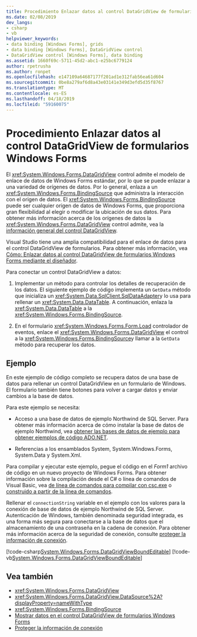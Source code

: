 ```yaml
---
title: Procedimiento Enlazar datos al control DataGridView de formularios Windows Forms
ms.date: 02/08/2019
dev_langs:
- csharp
- vb
helpviewer_keywords:
- data binding [Windows Forms], grids
- data binding [Windows Forms], DataGridView control
- DataGridView control [Windows Forms], data binding
ms.assetid: 1660f69c-5711-45d2-abc1-e25bc6779124
author: rpetrusha
ms.author: ronpet
ms.openlocfilehash: e147109a64687177f201ad1e312fab56ea61d604
ms.sourcegitcommit: 0be8a279af6d8a43e03141e349d3efd5d35f8767
ms.translationtype: MT
ms.contentlocale: es-ES
ms.lasthandoff: 04/18/2019
ms.locfileid: "59160075"
---
```

# <a name="how-to-bind-data-to-the-windows-forms-datagridview-control"></a>Procedimiento Enlazar datos al control DataGridView de formularios Windows Forms

El <xref:System.Windows.Forms.DataGridView> control admite el modelo de enlace de datos de Windows Forms estándar, por lo que se puede enlazar a una variedad de orígenes de datos. Por lo general, enlaza a un <xref:System.Windows.Forms.BindingSource> que administra la interacción con el origen de datos. El <xref:System.Windows.Forms.BindingSource> puede ser cualquier origen de datos de Windows Forms, que proporciona gran flexibilidad al elegir o modificar la ubicación de sus datos. Para obtener más información acerca de los orígenes de datos la <xref:System.Windows.Forms.DataGridView> control admite, vea la [información general del control DataGridView](datagridview-control-overview-windows-forms.md).  

Visual Studio tiene una amplia compatibilidad para el enlace de datos para el control DataGridView de formularios. Para obtener más información, vea [Cómo: Enlazar datos al control DataGridView de formularios Windows Forms mediante el diseñador](bind-data-to-the-datagrid-using-the-designer.md).  

Para conectar un control DataGridView a datos:

1. Implementar un método para controlar los detalles de recuperación de los datos. El siguiente ejemplo de código implementa un `GetData` método que inicializa un <xref:System.Data.SqlClient.SqlDataAdapter>y lo usa para rellenar un <xref:System.Data.DataTable>. A continuación, enlaza la <xref:System.Data.DataTable> a la <xref:System.Windows.Forms.BindingSource>. 

2. En el formulario <xref:System.Windows.Forms.Form.Load> controlador de eventos, enlace el <xref:System.Windows.Forms.DataGridView> el control a la <xref:System.Windows.Forms.BindingSource>y llamar a la `GetData` método para recuperar los datos.  

## <a name="example"></a>Ejemplo

En este ejemplo de código completo se recupera datos de una base de datos para rellenar un control DataGridView en un formulario de Windows. El formulario también tiene botones para volver a cargar datos y enviar cambios a la base de datos.  

Para este ejemplo se necesita: 

- Acceso a una base de datos de ejemplo Northwind de SQL Server. Para obtener más información acerca de cómo instalar la base de datos de ejemplo Northwind, vea [obtener las bases de datos de ejemplo para obtener ejemplos de código ADO.NET](../../data/adonet/sql/linq/downloading-sample-databases.md). 

- Referencias a los ensamblados System, System.Windows.Forms, System.Data y System.Xml.  

Para compilar y ejecutar este ejemplo, pegue el código en el *Form1* archivo de código en un nuevo proyecto de Windows Forms. Para obtener información sobre la compilación desde el C# o línea de comandos de Visual Basic, vea [de línea de comandos para compilar con csc.exe](../../../csharp/language-reference/compiler-options/command-line-building-with-csc-exe.md) o [construido a partir de la línea de comandos](../../../visual-basic/reference/command-line-compiler/building-from-the-command-line.md).  
  
Rellenar el `connectionString` variable en el ejemplo con los valores para la conexión de base de datos de ejemplo Northwind de SQL Server. Autenticación de Windows, también denominada seguridad integrada, es una forma más segura para conectarse a la base de datos que el almacenamiento de una contraseña en la cadena de conexión. Para obtener más información acerca de la seguridad de conexión, consulte [proteger la información de conexión](../../data/adonet/protecting-connection-information.md).  

[!code-csharp[System.Windows.Forms.DataGridViewBoundEditable](~/samples/snippets/csharp/VS_Snippets_Winforms/System.Windows.Forms.DataGridViewBoundEditable/CS/datagridviewboundeditable.cs)]
[!code-vb[System.Windows.Forms.DataGridViewBoundEditable](~/samples/snippets/visualbasic/VS_Snippets_Winforms/System.Windows.Forms.DataGridViewBoundEditable/VB/datagridviewboundeditable.vb)]  
  
## <a name="see-also"></a>Vea también

- <xref:System.Windows.Forms.DataGridView>
- <xref:System.Windows.Forms.DataGridView.DataSource%2A?displayProperty=nameWithType>
- <xref:System.Windows.Forms.BindingSource>
- [Mostrar datos en el control DataGridView de formularios Windows Forms](displaying-data-in-the-windows-forms-datagridview-control.md)
- [Proteger la información de conexión](../../data/adonet/protecting-connection-information.md)
